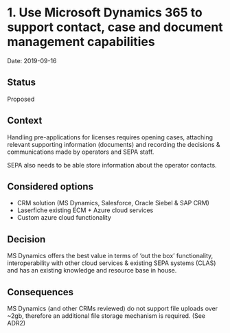# 1. Use Microsoft Dynamics 365 to support contact, case and document management capabilities

Date: 2019-09-16

## Status

Proposed

## Context

Handling pre-applications for licenses requires opening cases, attaching relevant supporting information (documents) and recording the decisions & communications made by operators and SEPA staff.

SEPA also needs to be able store information about the operator contacts.

## Considered options
* CRM solution (MS Dynamics, Salesforce, Oracle Siebel & SAP CRM)
* Laserfiche existing ECM + Azure cloud services
* Custom azure cloud functionality

## Decision

MS Dynamics offers the best value in terms of ‘out the box’ functionality, interoperability with other cloud services & existing SEPA systems (CLAS) and has an existing knowledge and resource base in house.

## Consequences

MS Dynamics (and other CRMs reviewed) do not support file uploads over ~2gb, therefore an additional file storage mechanism is required.  (See ADR2)
